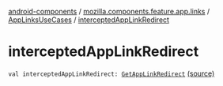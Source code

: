 [android-components](../../index.md) / [mozilla.components.feature.app.links](../index.md) / [AppLinksUseCases](index.md) / [interceptedAppLinkRedirect](./intercepted-app-link-redirect.md)

# interceptedAppLinkRedirect

`val interceptedAppLinkRedirect: `[`GetAppLinkRedirect`](-get-app-link-redirect/index.md) [(source)](https://github.com/mozilla-mobile/android-components/blob/master/components/feature/app-links/src/main/java/mozilla/components/feature/app/links/AppLinksUseCases.kt#L208)